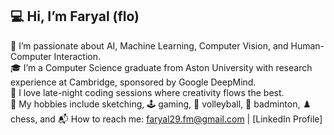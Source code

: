 ## 💻 Hi, I’m Faryal (flo) 
 
🤖 I’m passionate about AI, Machine Learning, Computer Vision, and Human-Computer Interaction.  
🎓 I’m a Computer Science graduate from Aston University with research experience at Cambridge, sponsored by Google DeepMind.  
🌌 I love late-night coding sessions where creativity flows the best.  
🎨 My hobbies include sketching, 🕹️ gaming, 🏐 volleyball, 🏸 badminton, ♟️ chess, and 
📬 How to reach me: faryal29.fm@gmail.com | [LinkedIn Profile]  

